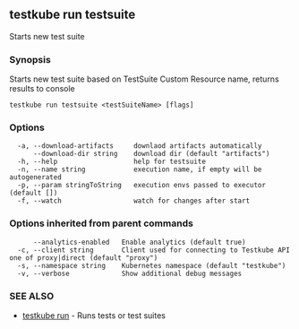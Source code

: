 ## testkube run testsuite

Starts new test suite

### Synopsis

Starts new test suite based on TestSuite Custom Resource name, returns results to console

```
testkube run testsuite <testSuiteName> [flags]
```

### Options

```
  -a, --download-artifacts     downlaod artifacts automatically
      --download-dir string    download dir (default "artifacts")
  -h, --help                   help for testsuite
  -n, --name string            execution name, if empty will be autogenerated
  -p, --param stringToString   execution envs passed to executor (default [])
  -f, --watch                  watch for changes after start
```

### Options inherited from parent commands

```
      --analytics-enabled   Enable analytics (default true)
  -c, --client string       Client used for connecting to Testkube API one of proxy|direct (default "proxy")
  -s, --namespace string    Kubernetes namespace (default "testkube")
  -v, --verbose             Show additional debug messages
```

### SEE ALSO

* [testkube run](testkube_run.md)	 - Runs tests or test suites

